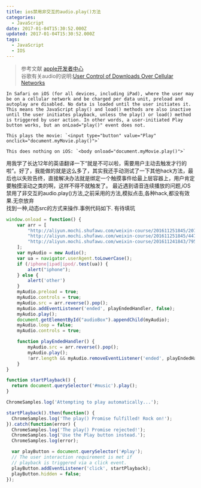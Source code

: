 ```yaml
---
title: ios禁用非交互的audio.play()方法
categories:
  - JavaScript
date: 2017-01-04T15:30:52.000Z
updated: 2017-01-04T15:30:52.000Z
tags:
  - JavaScript
  - IOS
---
```

>参考文献
[apple开发者中心](https://developer.apple.com/library/content/documentation/AudioVideo/Conceptual/Using_HTML5_Audio_Video/Device-SpecificConsiderations/Device-SpecificConsiderations.html)  
谷歌有关audio的说明:[User Control of Downloads Over Cellular Networks  ](https://developers.google.com/web/updates/2016/03/play-returns-promise)

```
In Safari on iOS (for all devices, including iPad), where the user may be on a cellular network and be charged per data unit, preload and autoplay are disabled. No data is loaded until the user initiates it. This means the JavaScript play() and load() methods are also inactive until the user initiates playback, unless the play() or load() method is triggered by user action. In other words, a user-initiated Play button works, but an onLoad="play()" event does not.  

This plays the movie: `<input type="button" value="Play" onclick="document.myMovie.play()">`  

This does nothing on iOS: `<body onload="document.myMovie.play()">`  
```
用我学了长达12年的英语翻译一下“就是不可以啦，需要用户主动去触发才行的啦”。好了，我能做的就是这么多了，其实我还手动测试了一下其他hack方法，最后也以失败告终，直接解决办法就是绑定一个触摸事件给最上层容器上，用户肯定要触摸滚动之类的啊，这样不得不就触发了。
最近遇到语音连续播放的问题,iOS禁用了非交互的audio.play()方法,之前采用的方法,模拟点击,各种hack,都没有效果.无奈放弃  
找到一种,动态src的方式来操作.事例代码如下.
有待填坑
```javascript
window.onload = function() {
    var arr = [
        "http://aliyun.mochi.shufawu.com/weixin-course/201611251845/207631360020730506.mp3",
        "http://aliyun.mochi.shufawu.com/weixin-course/201611251845/4479743430150737799.mp3",
        "http://aliyun.mochi.shufawu.com/weixin-course/201611241843/7952956551407820401.mp3"
    ];
    var myAudio = new Audio();
    var ua = navigator.userAgent.toLowerCase();
    if (/iphone|ipad|ipod/.test(ua)) {
        alert("iphone");
    } else {
        alert('other')
    }
    myAudio.preload = true;
    myAudio.controls = true;
    myAudio.src = arr.reverse().pop();
    myAudio.addEventListener('ended', playEndedHandler, false);
    myAudio.play();
    document.getElementById("audioBox").appendChild(myAudio);
    myAudio.loop = false;
    myAudio.controls = true;

    function playEndedHandler() {
        myAudio.src = arr.reverse().pop();
        myAudio.play();
        !arr.length && myAudio.removeEventListener('ended', playEndedHandler, false);
    }
}
```
```js
function startPlayback() {
  return document.querySelector('#music').play();
}

ChromeSamples.log('Attempting to play automatically...');

startPlayback().then(function() {
  ChromeSamples.log('The play() Promise fulfilled! Rock on!');
}).catch(function(error) {
  ChromeSamples.log('The play() Promise rejected!');
  ChromeSamples.log('Use the Play button instead.');
  ChromeSamples.log(error);

  var playButton = document.querySelector('#play');
  // The user interaction requirement is met if
  // playback is triggered via a click event.
  playButton.addEventListener('click', startPlayback);
  playButton.hidden = false;
});
```
